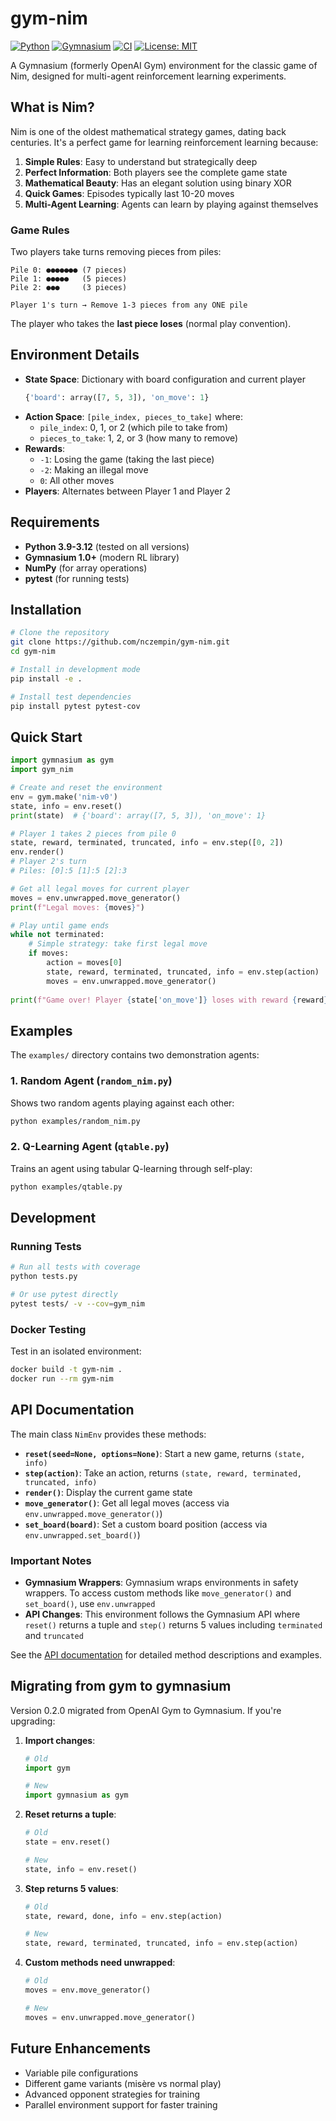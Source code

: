 # gym-nim

[![Python](https://img.shields.io/badge/python-3.9%2B-blue.svg)](https://python.org)
[![Gymnasium](https://img.shields.io/badge/gymnasium-1.0%2B-green.svg)](https://gymnasium.farama.org/)
[![CI](https://github.com/nczempin/gym-nim/actions/workflows/ci.yml/badge.svg)](https://github.com/nczempin/gym-nim/actions/workflows/ci.yml)
[![License: MIT](https://img.shields.io/badge/License-MIT-yellow.svg)](https://opensource.org/licenses/MIT)

A Gymnasium (formerly OpenAI Gym) environment for the classic game of Nim, designed for multi-agent reinforcement learning experiments.

## What is Nim?

Nim is one of the oldest mathematical strategy games, dating back centuries. It's a perfect game for learning reinforcement learning because:

1. **Simple Rules**: Easy to understand but strategically deep
2. **Perfect Information**: Both players see the complete game state
3. **Mathematical Beauty**: Has an elegant solution using binary XOR
4. **Quick Games**: Episodes typically last 10-20 moves
5. **Multi-Agent Learning**: Agents can learn by playing against themselves

### Game Rules

Two players take turns removing pieces from piles:

```
Pile 0: ●●●●●●● (7 pieces)
Pile 1: ●●●●●   (5 pieces)  
Pile 2: ●●●     (3 pieces)

Player 1's turn → Remove 1-3 pieces from any ONE pile
```

The player who takes the **last piece loses** (normal play convention).

## Environment Details

- **State Space**: Dictionary with board configuration and current player
  ```python
  {'board': array([7, 5, 3]), 'on_move': 1}
  ```
- **Action Space**: `[pile_index, pieces_to_take]` where:
  - `pile_index`: 0, 1, or 2 (which pile to take from)
  - `pieces_to_take`: 1, 2, or 3 (how many to remove)
- **Rewards**:
  - `-1`: Losing the game (taking the last piece)
  - `-2`: Making an illegal move
  - `0`: All other moves
- **Players**: Alternates between Player 1 and Player 2

## Requirements

- **Python 3.9-3.12** (tested on all versions)
- **Gymnasium 1.0+** (modern RL library)
- **NumPy** (for array operations)
- **pytest** (for running tests)

## Installation

```bash
# Clone the repository
git clone https://github.com/nczempin/gym-nim.git
cd gym-nim

# Install in development mode
pip install -e .

# Install test dependencies
pip install pytest pytest-cov
```

## Quick Start

```python
import gymnasium as gym
import gym_nim

# Create and reset the environment
env = gym.make('nim-v0')
state, info = env.reset()
print(state)  # {'board': array([7, 5, 3]), 'on_move': 1}

# Player 1 takes 2 pieces from pile 0
state, reward, terminated, truncated, info = env.step([0, 2])
env.render()
# Player 2's turn
# Piles: [0]:5 [1]:5 [2]:3

# Get all legal moves for current player
moves = env.unwrapped.move_generator()
print(f"Legal moves: {moves}")

# Play until game ends
while not terminated:
    # Simple strategy: take first legal move
    if moves:
        action = moves[0]
        state, reward, terminated, truncated, info = env.step(action)
        moves = env.unwrapped.move_generator()
        
print(f"Game over! Player {state['on_move']} loses with reward {reward}")
```

## Examples

The `examples/` directory contains two demonstration agents:

### 1. Random Agent (`random_nim.py`)
Shows two random agents playing against each other:
```bash
python examples/random_nim.py
```

### 2. Q-Learning Agent (`qtable.py`)
Trains an agent using tabular Q-learning through self-play:
```bash
python examples/qtable.py
```

## Development

### Running Tests

```bash
# Run all tests with coverage
python tests.py

# Or use pytest directly
pytest tests/ -v --cov=gym_nim
```

### Docker Testing

Test in an isolated environment:
```bash
docker build -t gym-nim .
docker run --rm gym-nim
```

## API Documentation

The main class `NimEnv` provides these methods:

- **`reset(seed=None, options=None)`**: Start a new game, returns `(state, info)`
- **`step(action)`**: Take an action, returns `(state, reward, terminated, truncated, info)`
- **`render()`**: Display the current game state
- **`move_generator()`**: Get all legal moves (access via `env.unwrapped.move_generator()`)
- **`set_board(board)`**: Set a custom board position (access via `env.unwrapped.set_board()`)

### Important Notes

- **Gymnasium Wrappers**: Gymnasium wraps environments in safety wrappers. To access custom methods like `move_generator()` and `set_board()`, use `env.unwrapped`
- **API Changes**: This environment follows the Gymnasium API where `reset()` returns a tuple and `step()` returns 5 values including `terminated` and `truncated`

See the [API documentation](gym_nim/envs/nim_env.py) for detailed method descriptions and examples.

## Migrating from gym to gymnasium

Version 0.2.0 migrated from OpenAI Gym to Gymnasium. If you're upgrading:

1. **Import changes**:
   ```python
   # Old
   import gym
   
   # New
   import gymnasium as gym
   ```

2. **Reset returns a tuple**:
   ```python
   # Old
   state = env.reset()
   
   # New
   state, info = env.reset()
   ```

3. **Step returns 5 values**:
   ```python
   # Old
   state, reward, done, info = env.step(action)
   
   # New
   state, reward, terminated, truncated, info = env.step(action)
   ```

4. **Custom methods need unwrapped**:
   ```python
   # Old
   moves = env.move_generator()
   
   # New
   moves = env.unwrapped.move_generator()
   ```

## Future Enhancements

- Variable pile configurations
- Different game variants (misère vs normal play)
- Advanced opponent strategies for training
- Parallel environment support for faster training

